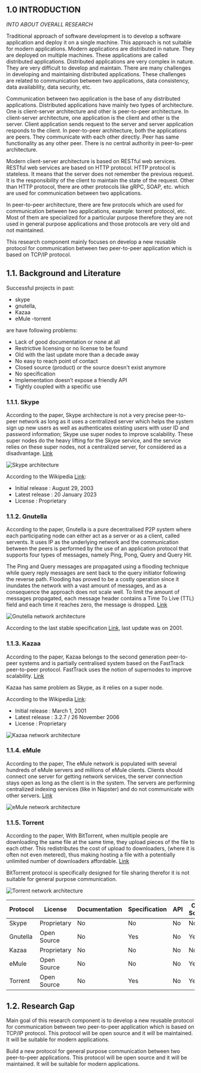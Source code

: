 ## 1.0 INTRODUCTION

_INTO ABOUT OVERALL RESEARCH_

Traditional approach of software development is to develop a software application and deploy it on a single machine. This approach is not suitable for modern applications. Modern applications are distributed in nature. They are deployed on multiple machines. These applications are called distributed applications. Distributed applications are very complex in nature. They are very difficult to develop and maintain. There are many challenges in developing and maintaining distributed applications. These challenges are related to communication between two applications, data consistency, data availability, data security, etc. 

Communication between two application is the base of any distributed applications. Distributed applications have mainly two types of architecture. One is client-server architecture and other is peer-to-peer architecture. In client-server architecture, one application is the client and other is the server. Client application sends request to the server and server application responds to the client. In peer-to-peer architecture, both the applications are peers. They communicate with each other directly. Peer has same functionality as any other peer. There is no central authority in peer-to-peer architecture.

Modern client-server architecture is based on RESTful web services. RESTful web services are based on HTTP protocol. HTTP protocol is stateless. It means that the server does not remember the previous request. It is the responsibility of the client to maintain the state of the request. Other than HTTP protocol, there are other protocols like gRPC, SOAP, etc. which are used for communication between two applications.

In peer-to-peer architecture, there are few protocols which are used for communication between two applications, example: torrent protocol, etc.
Most of them are specialized for a particular purpose therefore they are not used in general purpose applications and those protocols are very old and not maintained.

This research component mainly focuses on develop a new reusable protocol for communication between two peer-to-peer application which is based on TCP/IP protocol. 

## 1.1.	Background and Literature

Successful projects in past: 
- skype
- gnutella,
- Kazaa
- eMule 
-torrent 

are have following problems:

- Lack of good documentation or none at all
- Restrictive licensing or no license to be found
- Old with the last update more than a decade away
- No easy to reach point of contact
- Closed source (product) or the source doesn't exist anymore
- No specification
- Implementation doesn’t expose a friendly API
- Tightly coupled with a specific use

### 1.1.1.	Skype

According to the paper, Skype architecture is not a very precise peer-to-peer network as long as it uses a centralized server which
helps the system sign up new users as well as authenticates existing users with user ID and password information; Skype use super nodes to improve scalability. These super nodes do
the heavy lifting for the Skype service, and the service
relies on these super nodes, not a centralized server, for considered as a disadvantage.
[Link](https://eprints.um.edu.my/4797/)

![Skype architecture](https://www.researchgate.net/profile/Rafidah-Md-Noor/publication/233815225/figure/fig6/AS:300148862275587@1448572473392/Skype-architecture-Porter-2006.png)

According to the Wikipedia [Link](https://en.wikipedia.org/wiki/Skype):

- Initial release : August 29, 2003
- Latest release : 20 January 2023
- License : Proprietary

### 1.1.2.	Gnutella

According to the paper, Gnutella is a pure decentralised P2P system where each participating node can either act as a server or as a client, called servents. It uses IP as the underlying network and the communication between the peers is performed by the use of an application protocol that supports four types of messages, namely Ping, Pong, Query and Query Hit.

The Ping and Query messages are propagated using a flooding technique while query reply messages are sent back to the query initiator following the reverse path. Flooding has proved to be a costly operation since it inundates the network with a vast amount of messages, and as a consequence the approach does not scale well. To limit the amount of messages propagated, each message header contains a Time To Live (TTL) field and each time it reaches zero, the message is dropped. [Link](https://www.researchgate.net/publication/242320308_Deliverable_D61_ARGUGRID_Platform_Design) 

![Gnutella network architecture](https://www.researchgate.net/profile/Stella-Kafetzoglou/publication/242320308/figure/fig8/AS:298432204951559@1448163190481/The-Gnutella-protocol.png)

According to the last stable specification [Link](https://courses.cs.washington.edu/courses/cse522/05au/gnutella_protocol_0.4.pdf), last update was on 2001.

### 1.1.3.	Kazaa

According to the paper, Kazaa belongs to the second generation peer-to-peer systems and is partially centralised system based on the FastTrack peer-to-peer protocol. FastTrack uses the notion of supernodes to improve scalability. [Link](https://www.researchgate.net/publication/242320308_Deliverable_D61_ARGUGRID_Platform_Design) 

Kazaa has same problem as Skype, as it relies on a super node.

According to the Wikipedia [Link](https://en.wikipedia.org/wiki/Kazaa):

- Initial release : March 1, 2001
- Latest release : 3.2.7 / 26 November 2006
- License : Proprietary

![Kazaa network architecture](https://www.researchgate.net/profile/Rafidah-Md-Noor/publication/242320308/figure/fig7/AS:300148862275587@1448572473392/The-Kazaa-protocol.png)

### 1.1.4.	eMule

According to the paper, The eMule network is populated with several hundreds of eMule servers and millions of eMule
clients. Clients should connect one server for getting network services, the server connection stays open as long as the client is in the system. The servers are performing centralized
indexing services (like in Napster) and do not communicate with other servers. [Link](http://pages.di.unipi.it/ricci/e-mule-report.pdf)

![eMule network architecture](https://d3i71xaburhd42.cloudfront.net/14e2147d3b9be0d994504ddc9ef5d4724f874d07/4-Figure1-1.png)

### 1.1.5.	Torrent

According to the paper, With BitTorrent, when multiple people are downloading the same
file at the same time, they upload pieces of the file
to each other. This redistributes the cost of upload
to downloaders, (where it is often not even metered),
thus making hosting a file with a potentially unlimited number of downloaders affordable.
[Link](https://stuker.com/wp-content/uploads/import/i-1fd3ae7c5502dfddfe8b2c7acdefaa5e-bittorrentecon.pdf)

BitTorrent protocol is specifically designed for file sharing therefor it is not suitable for general purpose communication.

![Torrent network architecture](https://www.researchgate.net/profile/Rafidah-Md-Noor/publication/221082210/figure/fig2/AS:300148862275587@1448572473392/BitTorrent-Architecture.png)

<!-- table of comparison -->

| Protocol | License | Documentation | Specification | API | Open Source | Last Update | Centralized | Super Node | Flooding | TTL |
|----------|---------|---------------|---------------|-----|-------------|-------------|-------------|------------|----------|-----|
| Skype    | Proprietary | No | No | No | No | 2023 | Yes | Yes | No | No |
| Gnutella | Open Source | No | Yes | No | Yes | 2001 | No | No | Yes | Yes |
| Kazaa    | Proprietary | No | No | No | No | 2006 | Yes | Yes | No | No |
| eMule    | Open Source | No | No | No | Yes | 200x | No | No | No | No |
| Torrent  | Open Source | No | Yes | No | Yes | 2023 | No | No | No | No |

## 1.2.	Research Gap

Main goal of this research component is to develop a new reusable protocol for communication between two peer-to-peer application which is based on TCP/IP protocol. This protocol will be open source and it will be maintained. It will be suitable for modern applications.

Build a new protocol for general purpose communication between two peer-to-peer applications. This protocol will be open source and it will be maintained. It will be suitable for modern applications.
